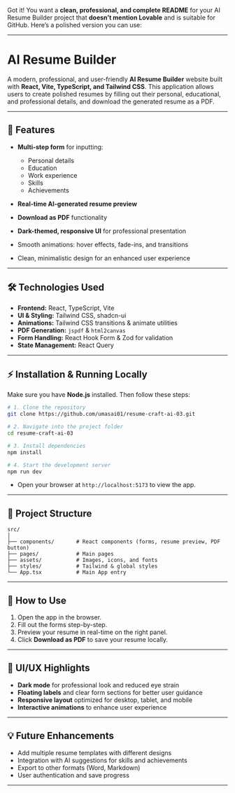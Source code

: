Got it! You want a **clean, professional, and complete README** for your AI Resume Builder project that **doesn’t mention Lovable** and is suitable for GitHub. Here’s a polished version you can use:

---

# AI Resume Builder

A modern, professional, and user-friendly **AI Resume Builder** website built with **React, Vite, TypeScript, and Tailwind CSS**. This application allows users to create polished resumes by filling out their personal, educational, and professional details, and download the generated resume as a PDF.


---

## 🚀 Features

* **Multi-step form** for inputting:

  * Personal details
  * Education
  * Work experience
  * Skills
  * Achievements
* **Real-time AI-generated resume preview**
* **Download as PDF** functionality
* **Dark-themed, responsive UI** for professional presentation
* Smooth animations: hover effects, fade-ins, and transitions
* Clean, minimalistic design for an enhanced user experience

---

## 🛠️ Technologies Used

* **Frontend:** React, TypeScript, Vite
* **UI & Styling:** Tailwind CSS, shadcn-ui
* **Animations:** Tailwind CSS transitions & animate utilities
* **PDF Generation:** `jspdf` & `html2canvas`
* **Form Handling:** React Hook Form & Zod for validation
* **State Management:** React Query

---

## ⚡ Installation & Running Locally

Make sure you have **Node.js** installed. Then follow these steps:

```bash
# 1. Clone the repository
git clone https://github.com/umasai01/resume-craft-ai-03.git

# 2. Navigate into the project folder
cd resume-craft-ai-03

# 3. Install dependencies
npm install

# 4. Start the development server
npm run dev
```

* Open your browser at `http://localhost:5173` to view the app.

---

## 📁 Project Structure

```
src/
│
├── components/       # React components (forms, resume preview, PDF button)
├── pages/            # Main pages
├── assets/           # Images, icons, and fonts
├── styles/           # Tailwind & global styles
└── App.tsx           # Main App entry
```

---

## 📝 How to Use

1. Open the app in the browser.
2. Fill out the forms step-by-step.
3. Preview your resume in real-time on the right panel.
4. Click **Download as PDF** to save your resume locally.

---

## 🎨 UI/UX Highlights

* **Dark mode** for professional look and reduced eye strain
* **Floating labels** and clear form sections for better user guidance
* **Responsive layout** optimized for desktop, tablet, and mobile
* **Interactive animations** to enhance user experience

---

## 💡 Future Enhancements

* Add multiple resume templates with different designs
* Integration with AI suggestions for skills and achievements
* Export to other formats (Word, Markdown)
* User authentication and save progress

---

